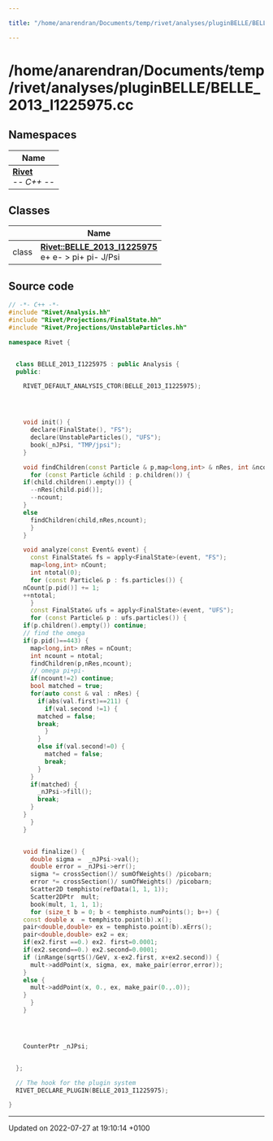 ```yaml
---

title: "/home/anarendran/Documents/temp/rivet/analyses/pluginBELLE/BELLE_2013_I1225975.cc"

---
```


# /home/anarendran/Documents/temp/rivet/analyses/pluginBELLE/BELLE_2013_I1225975.cc



## Namespaces

| Name           |
| -------------- |
| **[Rivet](http://example.org/namespaces/namespacerivet/)** <br>-*- C++ -*-  |

## Classes

|                | Name           |
| -------------- | -------------- |
| class | **[Rivet::BELLE_2013_I1225975](http://example.org/classes/classrivet_1_1belle__2013__i1225975/)** <br>e+ e- > pi+ pi- J/Psi  |




## Source code

```cpp
// -*- C++ -*-
#include "Rivet/Analysis.hh"
#include "Rivet/Projections/FinalState.hh"
#include "Rivet/Projections/UnstableParticles.hh"

namespace Rivet {


  class BELLE_2013_I1225975 : public Analysis {
  public:

    RIVET_DEFAULT_ANALYSIS_CTOR(BELLE_2013_I1225975);




    void init() {
      declare(FinalState(), "FS");
      declare(UnstableParticles(), "UFS");
      book(_nJPsi, "TMP/jpsi");
    }

    void findChildren(const Particle & p,map<long,int> & nRes, int &ncount) {
      for (const Particle &child : p.children()) {
    if(child.children().empty()) {
      --nRes[child.pid()];
      --ncount;
    }
    else
      findChildren(child,nRes,ncount);
      }
    }

    void analyze(const Event& event) {
      const FinalState& fs = apply<FinalState>(event, "FS");
      map<long,int> nCount;
      int ntotal(0);
      for (const Particle& p : fs.particles()) {
    nCount[p.pid()] += 1;
    ++ntotal;
      }
      const FinalState& ufs = apply<FinalState>(event, "UFS");
      for (const Particle& p : ufs.particles()) {
    if(p.children().empty()) continue;
    // find the omega
    if(p.pid()==443) {
      map<long,int> nRes = nCount;
      int ncount = ntotal;
      findChildren(p,nRes,ncount);
      // omega pi+pi-
      if(ncount!=2) continue;
      bool matched = true;
      for(auto const & val : nRes) {
        if(abs(val.first)==211) {
          if(val.second !=1) {
        matched = false;
        break;
          }
        }
        else if(val.second!=0) {
          matched = false;
          break;
        }
      }
      if(matched) {
        _nJPsi->fill();
        break;
      }
    }
      }
    }


    void finalize() {
      double sigma =  _nJPsi->val();
      double error = _nJPsi->err();
      sigma *= crossSection()/ sumOfWeights() /picobarn;
      error *= crossSection()/ sumOfWeights() /picobarn; 
      Scatter2D temphisto(refData(1, 1, 1));
      Scatter2DPtr  mult;
      book(mult, 1, 1, 1);
      for (size_t b = 0; b < temphisto.numPoints(); b++) {
    const double x  = temphisto.point(b).x();
    pair<double,double> ex = temphisto.point(b).xErrs();
    pair<double,double> ex2 = ex;
    if(ex2.first ==0.) ex2. first=0.0001;
    if(ex2.second==0.) ex2.second=0.0001;
    if (inRange(sqrtS()/GeV, x-ex2.first, x+ex2.second)) {
      mult->addPoint(x, sigma, ex, make_pair(error,error));
    }
    else {
      mult->addPoint(x, 0., ex, make_pair(0.,.0));
    }
      }
    }




    CounterPtr _nJPsi;


  };

  // The hook for the plugin system
  RIVET_DECLARE_PLUGIN(BELLE_2013_I1225975);

}
```


-------------------------------

Updated on 2022-07-27 at 19:10:14 +0100
